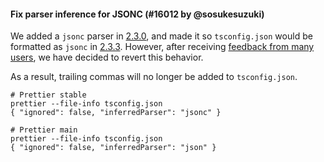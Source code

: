 #### Fix parser inference for JSONC (#16012 by @sosukesuzuki)

We added a `jsonc` parser in [2.3.0](https://prettier.io/blog/2024/01/12/3.2.0#json), and made it so `tsconfig.json` would be formatted as `jsonc` in [2.3.3](https://github.com/prettier/prettier/blob/main/CHANGELOG.md#323). However, after receiving [feedback from many users](https://github.com/prettier/prettier/issues/15956), we have decided to revert this behavior.

As a result, trailing commas will no longer be added to `tsconfig.json`.

<!-- prettier-ignore -->
```
# Prettier stable
prettier --file-info tsconfig.json
{ "ignored": false, "inferredParser": "jsonc" }

# Prettier main
prettier --file-info tsconfig.json
{ "ignored": false, "inferredParser": "json" }
```
